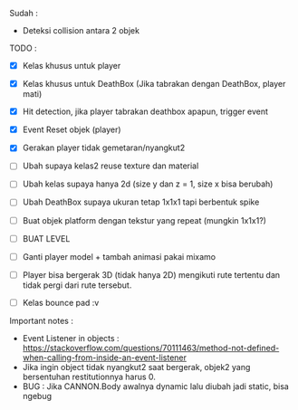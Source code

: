 Sudah :
- Deteksi collision antara 2 objek

TODO :

- [x] Kelas khusus untuk player 
- [X] Kelas khusus untuk DeathBox (Jika tabrakan dengan DeathBox, player mati)
- [X] Hit detection, jika player tabrakan deathbox apapun, trigger event
- [X] Event Reset objek (player)
- [X] Gerakan player tidak gemetaran/nyangkut2
- [ ] Ubah supaya kelas2 reuse texture dan material
- [ ] Ubah kelas supaya hanya 2d (size y dan z = 1, size x bisa berubah)
- [ ] Ubah DeathBox supaya ukuran tetap 1x1x1 tapi berbentuk spike
- [ ] Buat objek platform dengan tekstur yang repeat (mungkin 1x1x1?)

- [ ] BUAT LEVEL


- [ ] Ganti player model + tambah animasi pakai mixamo
- [ ] Player bisa bergerak 3D (tidak hanya 2D) mengikuti rute tertentu dan tidak pergi dari rute tersebut.
- [ ] Kelas bounce pad :v


Important notes :

- Event Listener in objects : https://stackoverflow.com/questions/70111463/method-not-defined-when-calling-from-inside-an-event-listener
- Jika ingin object tidak nyangkut2 saat bergerak, objek2 yang bersentuhan restitutionnya harus 0.
- BUG : Jika CANNON.Body awalnya dynamic lalu diubah jadi static, bisa ngebug